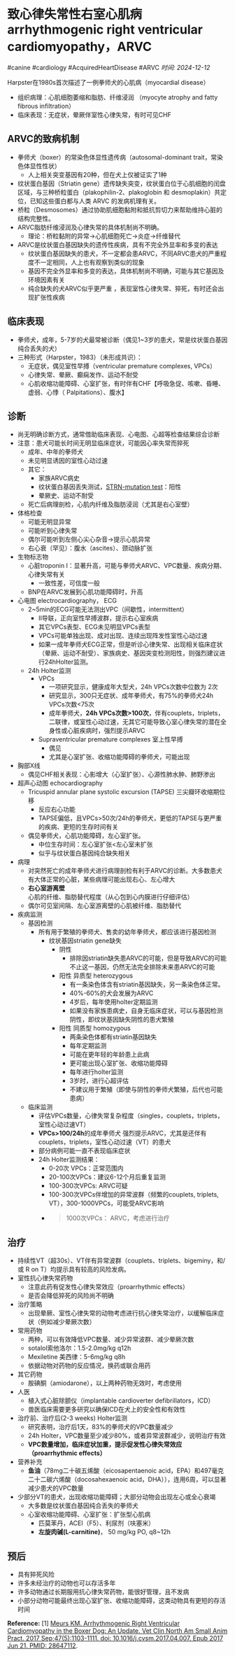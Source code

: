 # 致心律失常性右室心肌病 arrhythmogenic right ventricular cardiomyopathy，ARVC
#canine #cardiology #AcquiredHeartDisease #ARVC
*时间: 2024-12-12*

Harpster在1980s首次描述了一例拳师犬的心肌病（myocardial disease）
- 组织病理：心肌细胞萎缩和脂肪、纤维浸润 （myocyte atrophy and fatty fibrous infiltration）
- 临床表现：无症状，晕厥伴室性心律失常，有时可见CHF
## ARVC的致病机制
- 拳师犬（boxer）的常染色体显性遗传病（autosomal-dominant trait，常染色体显性性状）
    - 人上相关突变基因有20种，但在犬上仅被证实了1种
- 纹状蛋白基因（Striatin gene）遗传缺失突变，纹状蛋白位于心肌细胞的闰盘区域，与三种桥粒蛋白（plakophilin-2、plakoglobin 和 desmoplakin）共定位，已知这些蛋白都与人类 ARVC 的发病机理有关。
- 桥粒（Desmosomes）通过协助肌细胞黏附和抵抗剪切力来帮助维持心脏的结构完整性。
- ARVC脂肪纤维浸润及心律失常的具体机制尚不明确。
    - 理论：桥粒黏附的异常→心肌细胞死亡→炎症→纤维替代
- ARVC是纹状蛋白基因缺失的遗传性疾病，具有不完全外显率和多变的表达
    - 纹状蛋白基因缺失的患犬，不一定都会患ARVC，不同ARVC患犬的严重程度不一定相同，人上也有观察到类似的现象
    - 基因不完全外显率和多变的表达，具体机制尚不明确，可能与其它基因及环境因素有关
    - 纯合缺失的犬ARVC似乎更严重 ，表现室性心律失常、猝死，有时还会出现扩张性疾病
## 临床表现
- 拳师犬，成年，5-7岁的犬最常被诊断（偶见1~3岁的患犬，常是纹状蛋白基因纯合丢失的犬）
- 三种形式（Harpster，1983）（未形成共识）：
	- 无症状，偶见室性早搏（ventricular premature complexes, VPCs）
	- 心律失常、晕厥、癫痫发作、运动不耐受
	- 心肌收缩功能障碍、心室扩张，有时伴有CHF【呼吸急促、咳嗽、昏睡、虚弱、心悸（ Palpitations）、腹水】
## 诊断
- 尚无明确诊断方式，通常借助临床表现、心电图、心超等检查结果综合诊断
- 注意：患犬可能长时间无明显临床症状，可能因心率失常而猝死
	- 成年、中年的拳师犬
	- 未见明显诱因的室性心动过速
	- 其它：
		- 家族ARVC病史
		- 纹状蛋白基因丢失测试，[STRN-mutation test](https://www.genomia.cz/en/test/arvc/)：阳性
		- 晕厥史、运动不耐受
	- 死亡后病理剖检，心肌内纤维及脂肪浸润（尤其是右心室壁）
- 体格检查
    - 可能无明显异常
    - 可能听到心律失常
    - 偶尔可能听到左侧心尖心杂音→提示心肌异常
    - 右心衰（罕见）：腹水（ascites）、颈动脉扩张
- 生物标志物
    - 心脏troponin I：显著升高，可能与拳师犬ARVC、VPC数量、疾病分期、心律失常有关
        - 一致性差，可信度一般
    - BNP在ARVC发展到心肌功能障碍时，升高
- 心电图 electrocardiography， ECG
    - 2~5min的ECG可能无法测出VPC（间歇性，intermittent）
        - II导联，正向室性早搏波群，提示右心室疾病
        - 其它VPCs表型、ECG未见明显VPCs表型
        - VPCs可能单独出现、成对出现、连续出现阵发性室性心动过速
        - 如果一成年拳师犬ECG正常，但是听诊心律失常、出现相关临床症状（晕厥、运动不耐受）、家族病史、基因突变检测阳性，则强烈建议进行24hHolter监测。
    - 24h Holter监测
        - VPCs
            - 一项研究显示，健康成年大型犬，24h VPCs次数中位数为 2次
            - 研究显示，300只无症状、成年拳师犬，有75%的拳师犬24h VPCs次数<75次
            - 成年拳师犬，**24h VPCs次数>100次**，伴有couplets，triplets，二联律，或室性心动过速，无其它可能导致心室心律失常的潜在全身性或心脏疾病时，强烈提示ARVC
        - Supraventricular premature complexes 室上性早搏
            - 偶见
            - 尤其是心室扩张、收缩功能障碍的拳师犬，可能出现
- 胸部X线
    - 偶见CHF相关表现：心影增大（心室扩张）、心源性肺水肿、肺野渗出
- 超声心动图 echocardiography
    - Tricuspid annular plane systolic excursion (TAPSE) 三尖瓣环收缩期位移
        - 反应右心功能
        - TAPSE偏低，且VPCs>50次/24h的拳师犬，更低的TAPSE与更严重的疾病、更短的生存时间有关
    - 偶见拳师犬，心肌功能障碍，左心室扩张。
        - 中位生存时间：左心室扩张<左心室未扩张
        - 似乎与纹状蛋白基因纯合缺失相关
- 病理
    - 对突然死亡的成年拳师犬进行病理剖检有利于ARVC的诊断。大多数患犬有大体正常的心脏，某些病理可能出现右心、左心增大
    - **右心室游离壁**心肌的纤维、脂肪替代程度（从心包到心内膜进行仔细评估）
    - 偶尔可见室间隔、左心室游离壁的心肌被纤维、脂肪替代
- 疾病监测
    - 基因检测
        - 所有用于繁殖的拳师犬、售卖的幼年拳师犬，都应该进行基因检测
            - 纹状基因striatin gene缺失
                - 阴性
                    - 排除因striatin缺失患ARVC的可能，但是导致ARVC的可能不止这一基因，仍然无法完全排除未来患ARVC的可能
                - 阳性 异质型 heterozygous
                    - 有一条染色体含有striatin基因缺失，另一条染色体正常。
                    - 40%-60%的犬会发展为ARVC
                    - 4岁后，每年使用holter定期监测
                    - 如果没有家族患病史，自身无临床症状，可以与基因检测阴性，即纹状基因缺失阴性的患犬繁殖
                - 阳性 同质型 homozygous
                    - 两条染色体都有striatin基因缺失
                    - 每年定期监测
                    - 可能在更年轻的年龄患上此病
                    - 更可能出现心室扩张、收缩功能障碍
                    - 每年进行holter监测
                    - 3岁时，进行心超评估
                    - 不建议用于繁殖（即使与阴性的拳师犬繁殖，后代也可能患病）
    - 临床监测
        - 评估VPCs数量，心律失常复杂程度（singles，couplets，triplets，室性心动过速VT）
        - **VPCs>100/24h**的成年拳师犬 强烈提示ARVC，尤其是还伴有couplets，triplets，室性心动过速（VT）的患犬
        - 部分病例可能一直不表现临床症状
        - 24h Holter监测结果：
            - 0-20次 VPCs：正常范围内
            - 20-100次VPCs：建议6-12个月后重复监测
            - 100-300次VPCs: ARVC可疑
            - 100-300次VPCs伴增加的异常波群（频繁的couplets, triplets, VT），300-1000VPCs，可能受ARVC影响
            - > 1000次VPCs： ARVC，考虑进行治疗
                
## 治疗
- 持续性VT（超30s）、VT伴有异常波群（couplets、triplets、bigeminy，和/或 R on T）均提示具有较高的风险发病。
- 室性抗心律失常药物
	- 注意此药有促发性心律失常效应（proarrhythmic effects）
	- 是否会降低猝死的风险尚不明确
- 治疗策略
	- 出现晕厥、室性心律失常的动物考虑进行抗心律失常治疗，以缓解临床症状（例如减少晕厥次数）
- 常用药物
	- 两种，可以有效降低VPC数量、减少异常波群、减少晕厥次数
	- sotalol索他洛尔：1.5-2.0mg/kg q12h
	- Mexiletine 美西律：5-6mg/kg q8h
	- 依据动物对药物的反应情况，换药或联合用药
- 其它药物
	- 胺碘酮（amiodarone），以上两种药物无效时，考虑使用
- 人医
	- 植入式心脏除颤仪（implantable cardioverter defibrillators，ICD）
	- 兽医临床需要更多研究以确保ICD在犬上的安全性和有效性
- 治疗前、治疗后(2-3 weeks) Holter监测
	- 研究表明，治疗后1天，83%的拳师犬的VPC数量减少
	- 24h Holter，VPC数量至少减少80%，或者异常波群减少，说明治疗有效
	- **VPC数量增加，临床症状加重，提示促发性心律失常效应（proarrhythmic effects）**
- 营养补充
	- **鱼油**（78mg二十碳五烯酸（eicosapentaenoic acid，EPA）和497毫克二十二碳六烯酸（docosahexaenoic acid，DHA）），连用6周，可以显著减少患犬的VPC数量
- 少部分VT的患犬，出现收缩功能障碍；大部分动物会出现左心或全心衰竭
	- 大多数是纹状蛋白基因纯合丢失的拳师犬
	- 心室收缩功能障碍、心室扩张：扩张型心肌病
		- 匹莫苯丹，ACEI（F5）、利尿剂（呋塞米）
		- **左旋肉碱(L-carnitine)**， 50 mg/kg PO, q8~12h
## 预后
- 具有猝死风险
- 许多未经治疗的动物也可以存活多年
- 许多动物通过长期服用抗心律失常药物，能很好管理，且不发病
- 小部分动物可能最终出现心室扩张、收缩功能障碍，这类动物具有更短的存活时间

**Reference:**
[1] [Meurs KM. Arrhythmogenic Right Ventricular Cardiomyopathy in the Boxer Dog: An Update. Vet Clin North Am Small Anim Pract. 2017 Sep;47(5):1103-1111. doi: 10.1016/j.cvsm.2017.04.007. Epub 2017 Jun 21. PMID: 28647112](https://app.paperpile.com/view/?id=36e64bb3-49d6-4036-9601-ab20cdc68b7f).
